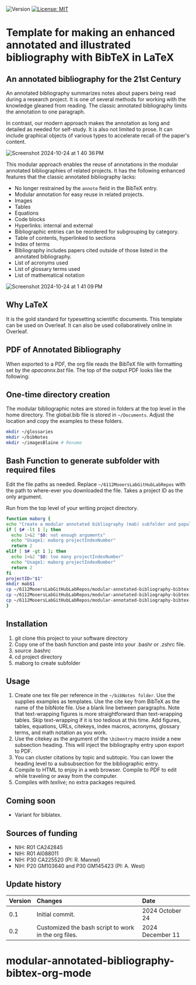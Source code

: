 ![Version](https://img.shields.io/static/v1?label=modular-annotated-bibliography-bibtex-latex&message=0.1&color=brightcolor)
[![License: MIT](https://img.shields.io/badge/License-MIT-blue.svg)](https://opensource.org/licenses/MIT)


# Template for making an enhanced annotated and illustrated bibliography with BibTeX in LaTeX

## An annotated bibliography for the 21st Century
An annotated bibliography summarizes notes about papers being read during a research project.
It is one of several methods for working with the knowledge gleaned from reading.
The classic annotated bibliography limits the annotation to one paragraph.

In contrast, our modern approach makes the annotation as long and detailed as needed for self-study.
It is also not limited to prose. 
It can include graphical objects of various types to accelerate recall of the paper's content.

![Screenshot 2024-10-24 at 1 40 36 PM](https://github.com/user-attachments/assets/edfd7bd6-85db-40e9-9ad0-53ceb1dc3173)



This modular approach enables the reuse of annotations in the modular annotated bibliographies of related projects.
It has the following enhanced features that the classic annotated bibliography lacks:

- No longer restrained by the `annote` field in the BibTeX entry.
- Modular annotation for easy reuse in related projects.
- Images
- Tables
- Equations
- Code blocks
- Hyperlinks: internal and external
- Bibliographic entries can be reordered for subgrouping by category. 
- Table of contents, hyperlinked to sections
- Index of terms
- Bibliography includes papers cited outside of those listed in the annotated bibliography.
- List of acronyms used
- List of glossary terms used
- List of mathematical notation

![Screenshot 2024-10-24 at 1 41 09 PM](https://github.com/user-attachments/assets/c1fa04fa-7e62-407a-85f3-628f22defc06)


## Why LaTeX

It is the gold standard for typesetting scientific documents.
This template can be used on Overleaf.
It can also be used collaboratively online in Overleaf.


## PDF of Annotated Bibliography
When exported to a PDF, the org file reads the BibTeX file with formatting set by the *apacannx.bst* file. 
The top of the output PDF looks like the following:


## One-time directory creation

The modular bibliographic notes are stored in folders at the top level in the home directory.
The global.bib file is stored in `~/Documents`.
Adjust the location and copy the examples to these folders.

```bash
mkdir ~/glossaries
mkdir ~/bibNotes
mkdir ~/imagesBlaine # Rename
````

## Bash Function to generate subfolder with required files

Edit the file paths as needed.
Replace `~/6112MooersLabGitHubLabRepos` with the path to where-ever you downloaded the file.
Takes a project ID as the only argument.

Run from the top level of your writing project directory.

```bash
function maborg {
echo "Create a modular annotated bibliography (mab) subfolder and populate with required files with project number in the title."
if [ $# -lt 1 ]; then
  echo 1>&2 "$0: not enough arguments"
  echo "Usage1: maborg projectIndexNumber"
  return 2
elif [ $# -gt 1 ]; then
  echo 1>&2 "$0: too many projectIndexNumber"
  echo "Usage1: maborg projectIndexNumber"
  return 2
fi
projectID="$1"
mkdir mab$1
cp ~/6112MooersLabGitHubLabRepos/modular-annotated-bibliography-bibtex-org-mode/mabib0573.org ./mab$1/.
cp ~/6112MooersLabGitHubLabRepos/modular-annotated-bibliography-bibtex-org-mode/apacannx.bst ./mab$1/.
cp ~/6112MooersLabGitHubLabRepos/modular-annotated-bibliography-bibtex-org-mode/compile.sh ./mab$1/.
}
```


## Installation

1. git clone this project to your software directory
2. Copy one of the bash function and paste into your .bashr or .zshrc file.
3. source .bashrc
4. cd project directory
3. maborg <projectID> to create subfolder 


## Usage

1. Create one tex file per reference in the `~/bibNotes folder`. Use the supplies examples as templates. Use the cite key from BibTeX as the name of the bibNote file. Use a blank line between paragraphs. Note that text-wrapping figures is more straightforward than text-wrapping tables. Skip text-wrapping if it is too tedious at this time. Add figures, tables, equations, URLs, citekeys, index macros, acronyms, glossary terms, and math notation as you work.
2. Use the citekey as the argument of the `\bibentry` macro inside a new subsection heading. This will inject the bibliography entry upon export to PDF.
3. You can cluster citations by topic and subtopic. You can lower the heading level to a subsubsection for the bibliographic entry.
4. Compile to HTML to enjoy in a web browser. Compile to PDF to edit while traveling or away from the computer.
5. Compiles with *texlive*; no extra packages required.


## Coming soon

- Variant for biblatex.

## Sources of funding

- NIH: R01 CA242845
- NIH: R01 AI088011
- NIH: P30 CA225520 (PI: R. Mannel)
- NIH: P20 GM103640 and P30 GM145423 (PI: A. West)

## Update history

| Version           |  Changes                                                                                                            | Date                      |
|:------------------|:--------------------------------------------------------------------------------------------------------------------|:--------------------------| 
| 0.1               | Initial commit.                                                                                                     | 2024  October 24          |
| 0.2               | Customized the bash script to work in the org files.                                                                | 2024  December 11         |


# modular-annotated-bibliography-bibtex-org-mode
